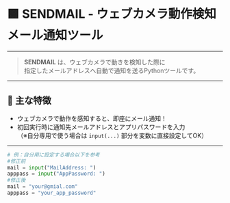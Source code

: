 # 🟩 SENDMAIL - ウェブカメラ動作検知メール通知ツール

---

> **SENDMAIL** は、ウェブカメラで動きを検知した際に  
> 指定したメールアドレスへ自動で通知を送るPythonツールです。

---

## 🚦 主な特徴
- ウェブカメラで動作を感知すると、即座にメール通知！
- 初回実行時に通知先メールアドレスとアプリパスワードを入力  
  （※自分専用で使う場合は `input(...)` 部分を変数に直接設定してOK）

---

```python
# 例：自分用に設定する場合以下を参考
#修正前
mail = input("MailAddress: ")
apppass = input("AppPassword: ")
#修正後
mail = "your@gmial.com"
apppass = "your_app_password"　　

